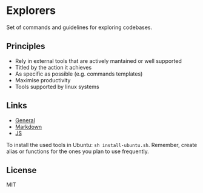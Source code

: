 # Explorers

Set of commands and guidelines for exploring codebases.

## Principles

- Rely in external tools that are actively mantained or well supported
- Titled by the action it achieves
- As specific as possible (e.g. commands templates)
- Maximise productivity
- Tools supported by linux systems

## Links

- [General](general.md)
- [Markdown](md.md)
- [JS](js.md)

To install the used tools in Ubuntu: `sh install-ubuntu.sh`. Remember, create alias or functions for the ones you plan to use frequently.

## License
MIT